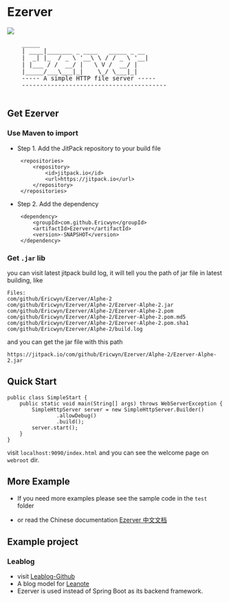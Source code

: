 # Ezerver 
[![](https://jitpack.io/v/Ericwyn/Ezerver.svg)](https://jitpack.io/#Ericwyn/Ezerver)

<pre>
    _____
    | ____|_______ _ ____   _____ _ __
    |  _| |_  / _ \ '__\ \ / / _ \ '__|
    | |___ / /  __/ |   \ V /  __/ |
    |_____/___\___|_|    \_/ \___|_|
    ----- A simple HTTP file server -----
    ----------------------------------------

</pre>

## Get Ezerver

### Use Maven to import
 - Step 1. Add the JitPack repository to your build file
    
        <repositories>
            <repository>
                <id>jitpack.io</id>
                <url>https://jitpack.io</url>
            </repository>
        </repositories>

 - Step 2. Add the dependency
 
        <dependency>
            <groupId>com.github.Ericwyn</groupId>
            <artifactId>Ezerver</artifactId>
            <version>-SNAPSHOT</version>
        </dependency>
 
### Get `.jar` lib
you can visit latest jitpack build log, it will tell you the path of jar file in latest building, like 


    Files: 
    com/github/Ericwyn/Ezerver/Alphe-2
    com/github/Ericwyn/Ezerver/Alphe-2/Ezerver-Alphe-2.jar
    com/github/Ericwyn/Ezerver/Alphe-2/Ezerver-Alphe-2.pom
    com/github/Ericwyn/Ezerver/Alphe-2/Ezerver-Alphe-2.pom.md5
    com/github/Ericwyn/Ezerver/Alphe-2/Ezerver-Alphe-2.pom.sha1
    com/github/Ericwyn/Ezerver/Alphe-2/build.log

and you can get the jar file with this path

    https://jitpack.io/com/github/Ericwyn/Ezerver/Alphe-2/Ezerver-Alphe-2.jar
 
## Quick Start
    
    public class SimpleStart {
        public static void main(String[] args) throws WebServerException {
            SimpleHttpServer server = new SimpleHttpServer.Builder()
                    .allowDebug()
                    .build();
            server.start();
        }
    }
    

visit `localhost:9090/index.html` and you can see the welcome page on `webroot` dir.

## More Example

 - If you need more examples please see the sample code in the `test` folder

 - or read the Chinese documentation [Ezerver 中文文档](documents/Ezerver_doc_v1.md)
 
## Example project

### Leablog
 - visit [Leablog-Github](https://github.com/Ericwyn/Leablog)
 - A blog model for [Leanote](https://github.com/leanote/leanote)
 - Ezerver is used instead of Spring Boot as its backend framework.